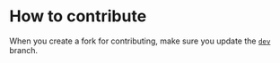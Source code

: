 # How to contribute

When you create a fork for contributing, make sure you update the [`dev`](https://github.com/Gaming32/ArrayVEditor/tree/dev) branch.
